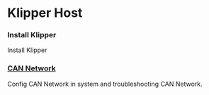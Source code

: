 # Klipper Host

### Install Klipper

Install Klipper

### [CAN Network](can-network.md)

Config CAN Network in system and troubleshooting CAN Network.

